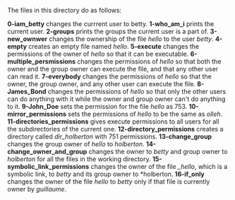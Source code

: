 The files in this directory do as follows:

**0-iam_betty** changes the currrent user to betty.
**1-who_am_i** prints the current user.
**2-groups** prints the groups the current user is a part of.
**3-new_ownwer** changes the ownership of the file *hello* to the user *betty*.
**4-empty** creates an empty file named *hello*.
**5-execute** changes the permissions of the owner of *hello* so that it can be executable.
**6-multiple_persmissions** changes the permissions of *hello* so that both the owner and the group owner can execute the file, and that any other user can read it.
**7-everybody** changes the permissions of *hello* so that the owner, the group owner, and any other user can execute the file.
**8-James_Bond** changes the permissions of *hello* so that only the other users can do anything with it while the owner and group owner can't do anything to it.
**9-John_Doe** sets the permission for the file *hello* as 753.
**10-mirror_permissions** sets the permissions of *hello* to be the same as *olleh*.
**11-directories_permissions** gives execute permissions to all users for all the subdirectories of the current one.
**12-directory_permissions** creates a directory called *dir_holberton* with 751 permissions.
**13-change_group** changes the group owner of *hello* to *holberton*.
**14-change_owner_and_group** changes the owner to *betty* and group owner to *holberton* for all the files in the working directory.
**15-symbolic_link_permissions** changes the owner of the file *_hello*, which is a symbolic link, to *betty* and its group owner to *holberton.
**16-if_only** changes the owner of the file *hello* to *betty* only if that file is currently owner by *guillaume*.